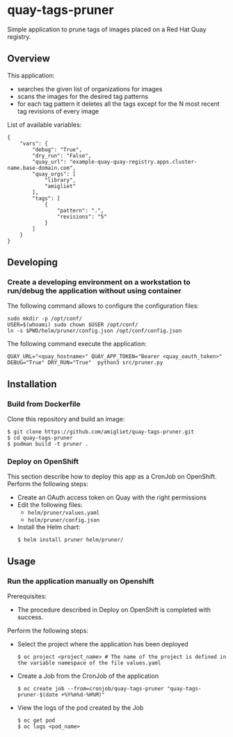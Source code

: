 # quay-tags-pruner

Simple application to prune tags of images placed on a Red Hat Quay registry.

## Overview

This application:
  - searches the given list of organizations for images
  - scans the images for the desired tag patterns
  - for each tag pattern it deletes all the tags except for the N most recent
    tag revisions of every image

List of available variables:

```
{
    "vars": {
        "debug": "True",
        "dry_run": "False",
        "quay_url": "example-quay-quay-registry.apps.cluster-name.base-domain.com",
        "quay_orgs": [
            "library",
            "amigliet"
        ],
        "tags": [
            {
                "pattern": ".",
                "revisions": "5"
            }
        ]
    }
}
```
## Developing
### Create a developing environment on a workstation to run/debug the application without using container

The following command allows to configure the configuration files:

```
sudo mkdir -p /opt/conf/
USER=$(whoami) sudo chown $USER /opt/conf/
ln -s $PWD/helm/pruner/config.json /opt/conf/config.json
```

The following command execute the application:

```
QUAY_URL="<quay_hostname>" QUAY_APP_TOKEN="Bearer <quay_oauth_token>" DEBUG="True" DRY_RUN="True"  python3 src/pruner.py
```

## Installation
### Build from Dockerfile

Clone this repository and build an image:

```
$ git clone https://github.com/amigliet/quay-tags-pruner.git
$ cd quay-tags-pruner
$ podman build -t pruner .
```

### Deploy on OpenShift
This section describe how to deploy this app as a CronJob on OpenShift. \
Perform the following steps:

* Create an OAuth access token on Quay with the right permissions
* Edit the following files:
  - `helm/pruner/values.yaml`
  - `helm/pruner/config.json`
* Install the Helm chart:
  ```
  $ helm install pruner helm/pruner/
  ```
## Usage
### Run the application manually on Openshift
Prerequisites:
* The procedure described in Deploy on OpenShift is completed with success.

Perform the following steps:

* Select the project where the application has been deployed
  ```
  $ oc project <project_name> # The name of the project is defined in the variable namespace of the file values.yaml
  ```
* Create a Job from the CronJob of the application
  ```
  $ oc create job --from=cronjob/quay-tags-pruner "quay-tags-pruner-$(date +%Y%m%d-%H%M)"
  ```
* View the logs of the pod created by the Job
  ```
  $ oc get pod
  $ oc logs <pod_name>
  ```
